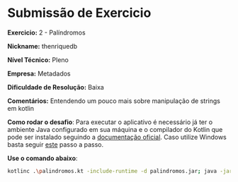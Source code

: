 # Submissão de Exercicio

**Exercicio:** 2 - Palíndromos

**Nickname:** thenriquedb

**Nível Técnico:** Pleno

**Empresa:** Metadados

**Dificuldade de Resolução:** Baixa

**Comentários:** Entendendo um pouco mais sobre manipulação de strings em kotlin 

**Como rodar o desafio**:
Para executar o aplicativo é necessário já ter o ambiente Java configurado em sua máquina e o compilador do Kotlin que pode ser instalado seguindo a [documentação oficial](https://kotlinlang.org/docs/command-line.html). Caso utilize Windows basta seguir [este](https://downlinko.com/download-install-kotlin-windows.html) passo a passo.

**Use o comando abaixo**:
```bash
kotlinc .\palindromos.kt -include-runtime -d palindromos.jar; java -jar palindromos.jar
```